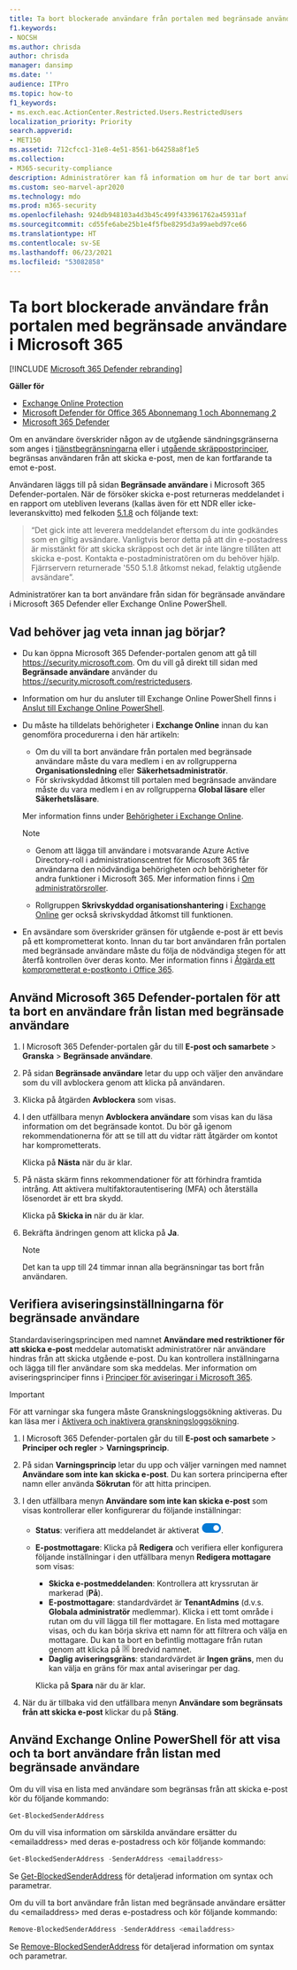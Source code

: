 ```yaml
---
title: Ta bort blockerade användare från portalen med begränsade användare
f1.keywords:
- NOCSH
ms.author: chrisda
author: chrisda
manager: dansimp
ms.date: ''
audience: ITPro
ms.topic: how-to
f1_keywords:
- ms.exch.eac.ActionCenter.Restricted.Users.RestrictedUsers
localization_priority: Priority
search.appverid:
- MET150
ms.assetid: 712cfcc1-31e8-4e51-8561-b64258a8f1e5
ms.collection:
- M365-security-compliance
description: Administratörer kan få information om hur de tar bort användare från sidan för begränsade användare i Microsoft 365 Defender-portalen. Användare läggs till i portalen med begränsade användare för att de har skickat skräppost, oftast som ett resultat av kontointrång.
ms.custom: seo-marvel-apr2020
ms.technology: mdo
ms.prod: m365-security
ms.openlocfilehash: 924db948103a4d3b45c499f433961762a45931af
ms.sourcegitcommit: cd55fe6abe25b1e4f5fbe8295d3a99aebd97ce66
ms.translationtype: HT
ms.contentlocale: sv-SE
ms.lasthandoff: 06/23/2021
ms.locfileid: "53082858"
---
```

# <a name="remove-blocked-users-from-the-restricted-users-portal-in-microsoft-365"></a>Ta bort blockerade användare från portalen med begränsade användare i Microsoft 365

[!INCLUDE [Microsoft 365 Defender rebranding](../includes/microsoft-defender-for-office.md)]

**Gäller för**
- [Exchange Online Protection](exchange-online-protection-overview.md)
- [Microsoft Defender för Office 365 Abonnemang 1 och Abonnemang 2](defender-for-office-365.md)
- [Microsoft 365 Defender](../defender/microsoft-365-defender.md)

Om en användare överskrider någon av de utgående sändningsgränserna som anges i [tjänstbegränsningarna](/office365/servicedescriptions/exchange-online-service-description/exchange-online-limits#sending-limits-across-office-365-options) eller i [utgående skräppostprinciper](configure-the-outbound-spam-policy.md), begränsas användaren från att skicka e-post, men de kan fortfarande ta emot e-post.

Användaren läggs till på sidan **Begränsade användare** i Microsoft 365 Defender-portalen. När de försöker skicka e-post returneras meddelandet i en rapport om utebliven leverans (kallas även för ett NDR eller icke-leveranskvitto) med felkoden [5.1.8](/Exchange/mail-flow-best-practices/non-delivery-reports-in-exchange-online/fix-error-code-5-1-8-in-exchange-online) och följande text:

> “Det gick inte att leverera meddelandet eftersom du inte godkändes som en giltig avsändare. Vanligtvis beror detta på att din e-postadress är misstänkt för att skicka skräppost och det är inte längre tillåten att skicka e-post.  Kontakta e-postadministratören om du behöver hjälp. Fjärrservern returnerade '550 5.1.8 åtkomst nekad, felaktig utgående avsändare”.

Administratörer kan ta bort användare från sidan för begränsade användare i Microsoft 365 Defender eller Exchange Online PowerShell.

## <a name="what-do-you-need-to-know-before-you-begin"></a>Vad behöver jag veta innan jag börjar?

- Du kan öppna Microsoft 365 Defender-portalen genom att gå till <https://security.microsoft.com>. Om du vill gå direkt till sidan med **Begränsade användare** använder du <https://security.microsoft.com/restrictedusers>.

- Information om hur du ansluter till Exchange Online PowerShell finns i [Anslut till Exchange Online PowerShell](/powershell/exchange/connect-to-exchange-online-powershell).

- Du måste ha tilldelats behörigheter i **Exchange Online** innan du kan genomföra procedurerna i den här artikeln:
  - Om du vill ta bort användare från portalen med begränsade användare måste du vara medlem i en av rollgrupperna **Organisationsledning** eller **Säkerhetsadministratör**.
  - För skrivskyddad åtkomst till portalen med begränsade användare måste du vara medlem i en av rollgrupperna **Global läsare** eller **Säkerhetsläsare**.

  Mer information finns under [Behörigheter i Exchange Online](/exchange/permissions-exo/permissions-exo).

  > [!NOTE]
  >
  > - Genom att lägga till användare i motsvarande Azure Active Directory-roll i administrationscentret för Microsoft 365 får användarna den nödvändiga behörigheten _och_ behörigheter för andra funktioner i Microsoft 365. Mer information finns i [Om administratörsroller](../../admin/add-users/about-admin-roles.md).
  >
  > - Rollgruppen **Skrivskyddad organisationshantering** i [Exchange Online](/Exchange/permissions-exo/permissions-exo#role-groups) ger också skrivskyddad åtkomst till funktionen.

- En avsändare som överskrider gränsen för utgående e-post är ett bevis på ett komprometterat konto. Innan du tar bort användaren från portalen med begränsade användare måste du följa de nödvändiga stegen för att återfå kontrollen över deras konto. Mer information finns i [Åtgärda ett komprometterat e-postkonto i Office 365](responding-to-a-compromised-email-account.md).

## <a name="use-the-microsoft-365-defender-portal-to-remove-a-user-from-the-restricted-users-list"></a>Använd Microsoft 365 Defender-portalen för att ta bort en användare från listan med begränsade användare

1. I Microsoft 365 Defender-portalen går du till **E-post och samarbete** > **Granska** > **Begränsade användare**.

2. På sidan **Begränsade användare** letar du upp och väljer den användare som du vill avblockera genom att klicka på användaren.

3. Klicka på åtgärden **Avblockera** som visas.

4. I den utfällbara menyn **Avblockera användare** som visas kan du läsa information om det begränsade kontot. Du bör gå igenom rekommendationerna för att se till att du vidtar rätt åtgärder om kontot har komprometterats.

   Klicka på **Nästa** när du är klar.

5. På nästa skärm finns rekommendationer för att förhindra framtida intrång. Att aktivera multifaktorautentisering (MFA) och återställa lösenordet är ett bra skydd.

   Klicka på **Skicka in** när du är klar.

6. Bekräfta ändringen genom att klicka på **Ja**.

   > [!NOTE]
   > Det kan ta upp till 24 timmar innan alla begränsningar tas bort från användaren.

## <a name="verify-the-alert-settings-for-restricted-users"></a>Verifiera aviseringsinställningarna för begränsade användare

Standardaviseringsprincipen med namnet **Användare med restriktioner för att skicka e-post** meddelar automatiskt administratörer när användare hindras från att skicka utgående e-post. Du kan kontrollera inställningarna och lägga till fler användare som ska meddelas. Mer information om aviseringsprinciper finns i [Principer för aviseringar i Microsoft 365](../../compliance/alert-policies.md).

> [!IMPORTANT]
> För att varningar ska fungera måste Granskningsloggsökning aktiveras. Du kan läsa mer i [Aktivera och inaktivera granskningsloggsökning](../../compliance/turn-audit-log-search-on-or-off.md).

1. I Microsoft 365 Defender-portalen går du till **E-post och samarbete** \> **Principer och regler** \> **Varningsprincip**.

2. På sidan **Varningsprincip** letar du upp och väljer varningen med namnet **Användare som inte kan skicka e-post**. Du kan sortera principerna efter namn eller använda **Sökrutan** för att hitta principen.

3. I den utfällbara menyn **Användare som inte kan skicka e-post** som visas kontrollerar eller konfigurerar du följande inställningar:
   - **Status**: verifiera att meddelandet är aktiverat ![Aktivera](../../media/scc-toggle-on.png).
   - **E-postmottagare**: Klicka på **Redigera** och verifiera eller konfigurera följande inställningar i den utfällbara menyn **Redigera mottagare** som visas:
     - **Skicka e-postmeddelanden**: Kontrollera att kryssrutan är markerad (**På**).
     - **E-postmottagare**: standardvärdet är **TenantAdmins** (d.v.s. **Globala administratör** medlemmar). Klicka i ett tomt område i rutan om du vill lägga till fler mottagare. En lista med mottagare visas, och du kan börja skriva ett namn för att filtrera och välja en mottagare. Du kan ta bort en befintlig mottagare från rutan genom att klicka på ![Ta bort ikon](../../media/m365-cc-sc-remove-selection-icon.png) bredvid namnet.
     - **Daglig aviseringsgräns**: standardvärdet är **Ingen gräns**, men du kan välja en gräns för max antal aviseringar per dag.

     Klicka på **Spara** när du är klar.

4. När du är tillbaka vid den utfällbara menyn **Användare som begränsats från att skicka e-post** klickar du på **Stäng**.

## <a name="use-exchange-online-powershell-to-view-and-remove-users-from-the-restricted-users-list"></a>Använd Exchange Online PowerShell för att visa och ta bort användare från listan med begränsade användare

Om du vill visa en lista med användare som begränsas från att skicka e-post kör du följande kommando:

```powershell
Get-BlockedSenderAddress
```

Om du vill visa information om särskilda användare ersätter du \<emailaddress\> med deras e-postadress och kör följande kommando:

```powershell
Get-BlockedSenderAddress -SenderAddress <emailaddress>
```

Se [Get-BlockedSenderAddress](/powershell/module/exchange/get-blockedsenderaddress) för detaljerad information om syntax och parametrar.

Om du vill ta bort användare från listan med begränsade användare ersätter du \<emailaddress\> med deras e-postadress och kör följande kommando:

```powershell
Remove-BlockedSenderAddress -SenderAddress <emailaddress>
```

Se [Remove-BlockedSenderAddress](/powershell/module/exchange/remove-blockedsenderaddress) för detaljerad information om syntax och parametrar.
